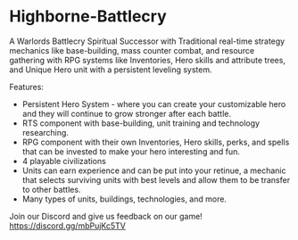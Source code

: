 # Highborne-Battlecry
A Warlords Battlecry Spiritual Successor with Traditional real-time strategy mechanics like base-building, mass counter combat, and resource gathering with RPG systems like Inventories, Hero skills and attribute trees, and Unique Hero unit with a persistent leveling system.

Features:
* Persistent Hero System - where you can create your customizable hero and they will continue to grow stronger after each battle.
* RTS component with base-building, unit training and technology researching.
* RPG component with their own Inventories, Hero skills, perks, and spells that can be invested to make your hero interesting and fun.
* 4 playable civilizations
* Units can earn experience and can be put into your retinue, a mechanic that selects surviving units with best levels and allow them to be transfer to other battles.
* Many types of units, buildings, technologies, and more.

Join our Discord and give us feedback on our game!
https://discord.gg/mbPujKc5TV
